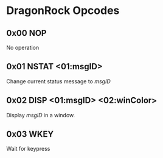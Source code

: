 # DragonRock Opcodes

## 0x00 NOP
No operation

## 0x01 NSTAT <01:msgID>
Change current status message to *msgID*

## 0x02 DISP <01:msgID> <02:winColor>
Display *msgID* in a window.

## 0x03 WKEY
Wait for keypress